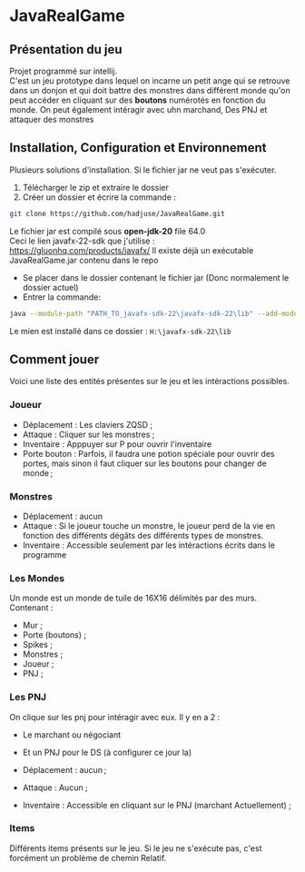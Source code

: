 # JavaRealGame
## Présentation du jeu

Projet programmé sur intellij.<br>
C'est un jeu prototype dans lequel on incarne un petit ange 
qui se retrouve dans un donjon et qui doit battre des monstres
dans différent monde qu'on peut accéder en cliquant sur des
**boutons** numérotés en fonction du monde. On peut également intéragir avec uhn marchand,
Des PNJ et attaquer des monstres
## Installation, Configuration et Environnement
Plusieurs solutions d'installation.
Si le fichier jar ne veut pas s'exécuter.

1) Télécharger le zip et extraire le dossier
2) Créer un dossier et écrire la commande :
```bash
git clone https://github.com/hadjuse/JavaRealGame.git
```
Le fichier jar est compilé sous **open-jdk-20** file 64.0 <br>
Ceci le lien javafx-22-sdk que j'utilise : https://gluonhq.com/products/javafx/
Il existe déjà un exécutable JavaRealGame.jar contenu dans le repo
- Se placer dans le dossier contenant le fichier jar
  (Donc normalement le dossier actuel)
- Entrer la commande:
```bash
java --module-path "PATH_TO_javafx-sdk-22\javafx-sdk-22\lib" --add-modules javafx.controls,javafx.fxml,javafx.swing,javafx.base,javafx.graphics,javafx.media,javafx.web -jar JavaRealGame.jar
```
Le mien est installé dans ce dossier : ```H:\javafx-sdk-22\lib```
## Comment jouer

Voici une liste des entités présentes sur le jeu et les intéractions possibles.
### Joueur

- Déplacement : Les claviers ZQSD ;
- Attaque : Cliquer sur les monstres ;
- Inventaire : Apppuyer sur P pour ouvrir l'inventaire
- Porte bouton : Parfois, il faudra une potion spéciale pour ouvrir
des portes, mais sinon il faut cliquer sur les boutons pour changer de monde ;

### Monstres

- Déplacement : aucun
- Attaque : Si le joueur touche un monstre, le joueur perd de la vie en fonction des différents dégâts
des différents types de monstres.
- Inventaire : Accessible seulement par les intéractions
écrits dans le programme

### Les Mondes
Un monde est un monde de tuile de 16X16 délimités par des murs.
<br>
Contenant :
- Mur ; 
- Porte (boutons) ;
- Spikes ;
- Monstres ;
- Joueur ;
- PNJ ;
### Les PNJ
On clique sur les pnj pour intéragir avec eux.
Il y en a 2 :
- Le marchant ou négociant 
- Et un PNJ pour le DS (à configurer ce jour la)

- Déplacement : aucun ;
- Attaque : Aucun ;
- Inventaire : Accessible en cliquant sur le PNJ (marchant Actuellement) ;

### Items
Différents items présents sur le jeu.
Si le jeu ne s'exécute pas, c'est forcément un problème de chemin
Relatif.
